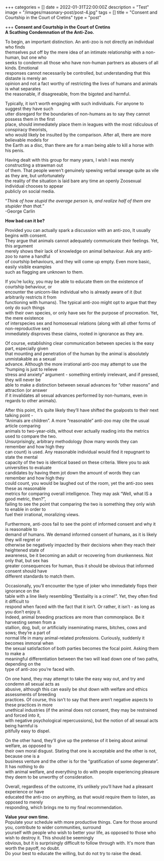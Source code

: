 +++
categories = []
date = 2022-01-31T22:00:00Z
description = "Test"
image = "/images/masonary-post/post-4.jpg"
tags = []
title = "Consent and Courtship in the Court of Cretins"
type = "post"

+++
**Consent and Courtship in the Court of Cretins**  
 **A Scathing Condemnation of the Anti-Zoo.**  
   
 To begin, an important distinction. An anti-zoo is not directly an individual who finds  
 themselves put off by the mere idea of an intimate relationship with a non-human, but one who  
 seeks to condemn all those who have non-human partners as abusers of all kinds. Emotional  
 responses cannot necessarily be controlled, but understanding that this distaste is merely an  
 opinion and not a fact worthy of restricting the lives of humans and animals is what separates  
 the reasonable, if disagreeable, from the bigoted and harmful.   
   
 Typically, it isn’t worth engaging with such individuals. For anyone to suggest they have such  
 utter disregard for the boundaries of non-humans as to say they cannot possess them in the first  
 place, should immediately place them in leagues with the most ridiculous of conspiracy theorists,  
 who would likely be insulted by the comparison. After all, there are more believable models for  
 the Earth as a disc, than there are for a man being able to kill a horse with his penis.  
   
 Having dealt with this group for many years, I wish I was merely constructing a strawman out  
 of them. That people weren’t genuinely spewing verbal sewage quite as vile as they are, but unfortunately  
 the reality of the situation is laid bare any time an openly Zoosexual individual chooses to appear  
 publicly on social media.  
   
 “_Think of how stupid the average person is, and realize half of them are stupider than that._”  
 -George Carlin  
   
   
 **How bad can it be?**  
   
 Provided you can actually spark a discussion with an anti-zoo, It usually begins with consent.  
 They argue that animals cannot adequately communicate their feelings. Yet, this argument  
 merely shows their lack of knowledge on animal behaviour. Ask any anti-zoo to name a handful  
 of courtship behaviours, and they will come up empty. Even more basic, easily visible examples  
 such as flagging are unknown to them.  
   
 If you’re lucky, you may be able to educate them on the existence of courtship behaviour, or  
 encounter the unicorn-like individual who is already aware of it (but arbitrarily restricts it from  
 functioning with humans). The typical anti-zoo might opt to argue that they only do such things  
 with their own species, or only have sex for the purpose of procreation. Yet, the mere existence  
 of interspecies sex and homosexual relations (along with all other forms of non-reproductive sex)  
 immediately disproves these claims, rooted in ignorance as they are.  
   
 Of course, establishing clear communication between species is the easy part, especially given  
 that mounting and penetration of the human by the animal is absolutely unmistakable as a sexual  
 advance. Although the more irrational anti-zoo may attempt to use the “humping is just to relieve  
 stress and anxiety” argument - something entirely irrelevant, and if pressed, they will never be  
 able to make a distinction between sexual advances for “other reasons” and attraction (or answer  
 if it invalidates all sexual advances performed by non-humans, even in regards to other animals).  
   
 After this point, it’s quite likely they’ll have shifted the goalposts to their next talking point -  
 “Animals are children”. A more “reasonable” anti-zoo may cite the usual article comparing  
 animals to two-year-olds, without ever actually reading into the metrics used to compare the two.  
 Unsurprisingly, arbitrary methodology (how many words they can remember and how high they  
 can count) is used. Any reasonable individual would find it repugnant to state the mental  
 capacity of the two is identical based on these criteria. Were you to ask universities to evaluate  
 candidates by having them jot down the amount of words they can remember and how high they  
 could count, you would be laughed out of the room, yet the anti-zoo sees these as reasonable  
 metrics for comparing overall intelligence. They may ask “Well, what IS a good metric, then?”,  
 failing to see the point that comparing the two is something they only wish to enable in order to  
 fuel their irrational, moralizing views.  
   
 Furthermore, anti-zoos fail to see the point of informed consent and why it is reasonable to  
 demand of humans. We demand informed consent of humans, as it is likely they will regret or  
 otherwise be negatively impacted by their decisions when they reach their heightened state of  
 awareness, be it becoming an adult or recovering from drunkenness. Not only that, but sex has  
 greater consequences for human, thus it should be obvious that informed consent should have  
 different standards to match them.  
   
 Occasionally, you’ll encounter the type of joker who immediately flops their ignorance on the  
 table with a line likely resembling “Bestiality is a crime!”. Yet, they often find it difficult to  
 respond when faced with the fact that it isn’t. Or rather, it isn’t - as long as you don’t enjoy it.  
 Indeed, animal breeding practices are more than commonplace. Be it harvesting semen from a  
 stallion, dog, bull, or artificially inseminating mares, bitches, cows and sows; they’re a part of  
 normal life in many animal-related professions. Curiously, suddenly it becomes immoral when  
 the sexual satisfaction of both parties becomes the focal point. Asking them to make a  
 meaningful differentiation between the two will lead down one of two paths, depending on the  
 type of anti-zoo you’re faced with.  
   
 On one hand, they may attempt to take the easy way out, and try and condemn all sexual acts as  
 abusive, although this can easily be shut down with welfare and ethics assessments of breeding  
 practices. Of course, this isn’t to say that there aren’t negative aspects to these practices in more  
 unethical industries (if the animal does not consent, they may be restrained and forced into it,  
 with negative psychological repercussions), but the notion of all sexual acts being harmful is  
 pitifully easy to dispel.  
   
 On the other hand, they’ll give up the pretense of it being about animal welfare, as opposed to  
 their own moral disgust. Stating that one is acceptable and the other is not, because one is a  
 business venture and the other is for the “gratification of some degenerate”. It has nothing to do  
 with animal welfare, and everything to do with people experiencing pleasure  
 they deem to be unworthy of consideration.  
   
 Overall, regardless of the outcome, it’s unlikely you’ll have had a pleasant experience or have  
 educated the anti-zoo on anything, as that would require them to listen, as opposed to merely  
 responding, which brings me to my final recommendation.  
   
   
 **Value your own time.**  
 Populate your schedule with more productive things. Care for those around you, contribute to wider communities, surround  
 yourself with people who wish to better your life, as opposed to those who wish to destroy it. This should be seemingly  
 obvious, but it is surprisingly difficult to follow through with. It's more than worth the payoff, no doubt.   
 Do your best to educate the willing, but do not try to raise the dead.